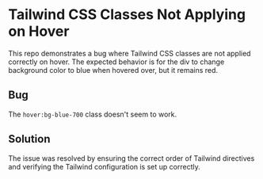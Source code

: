 # Tailwind CSS Classes Not Applying on Hover

This repo demonstrates a bug where Tailwind CSS classes are not applied correctly on hover.  The expected behavior is for the div to change background color to blue when hovered over, but it remains red.

## Bug

The `hover:bg-blue-700` class doesn't seem to work.

## Solution

The issue was resolved by ensuring the correct order of Tailwind directives and verifying the Tailwind configuration is set up correctly.